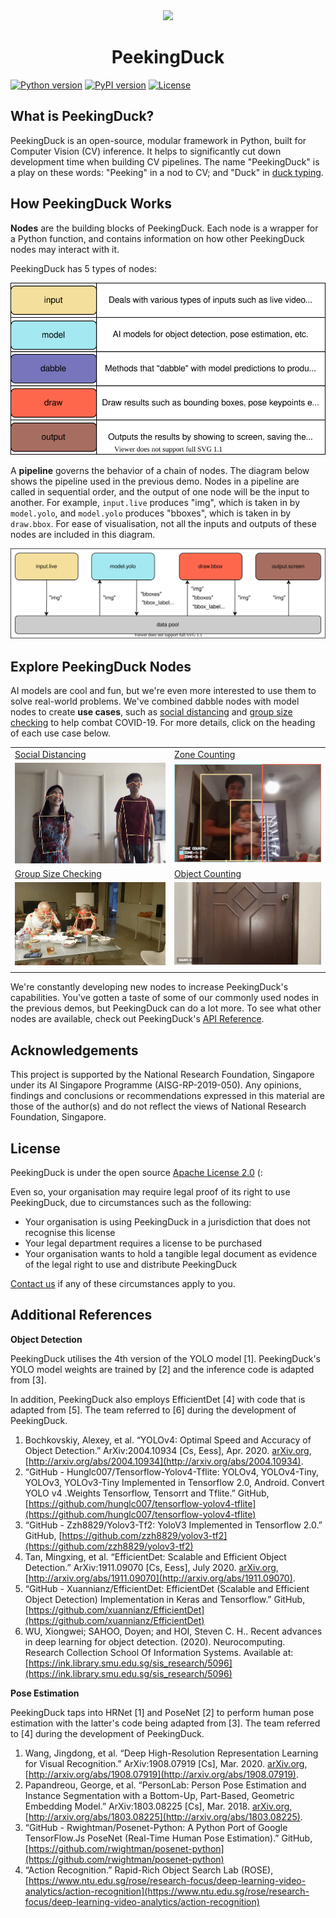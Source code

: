 <div align="center">
    <img src="https://raw.githubusercontent.com/aimakerspace/PeekingDuck/dev/images/readme/peekingduck.png" width="30%">
    <h1>PeekingDuck</h1>
</div>

[![Python version](https://img.shields.io/badge/python-3.6%20%7C%203.7%20%7C%203.8-blue.svg)](https://pypi.org/project/peekingduck/)
[![PyPI version](https://badge.fury.io/py/peekingduck.svg)](https://pypi.org/project/peekingduck/)
[![License](https://img.shields.io/badge/license-Apache%202.0-blue.svg)](LICENSE)

## What is PeekingDuck?

PeekingDuck is an open-source, modular framework in Python, built for Computer Vision (CV) inference. It helps to significantly cut down development time when building CV pipelines. The name "PeekingDuck" is a play on these words: "Peeking" in a nod to CV; and "Duck" in [duck typing](https://en.wikipedia.org/wiki/Duck_typing).



## How PeekingDuck Works

**Nodes** are the building blocks of PeekingDuck. Each node is a wrapper for a Python function, and contains information on how other PeekingDuck nodes may interact with it.

PeekingDuck has 5 types of nodes:

<img src="https://raw.githubusercontent.com/aimakerspace/PeekingDuck/dev/diagrams/node_types.drawio.svg">

A **pipeline** governs the behavior of a chain of nodes. The diagram below shows the pipeline used in the previous demo. Nodes in a pipeline are called in sequential order, and the output of one node will be the input to another. For example, `input.live` produces "img", which is taken in by `model.yolo`, and `model.yolo` produces "bboxes", which is taken in by `draw.bbox`. For ease of visualisation, not all the inputs and outputs of these nodes are included in this diagram.

<img src="https://raw.githubusercontent.com/aimakerspace/PeekingDuck/dev/diagrams/yolo_demo.drawio.svg">



## Explore PeekingDuck Nodes

AI models are cool and fun, but we're even more interested to use them to solve real-world problems. We've combined dabble nodes with model nodes to create **use cases**, such as [social distancing](https://aisingapore.org/2020/06/hp-social-distancing/) and [group size checking](https://aisingapore.org/2021/05/covid-19-stay-vigilant-with-group-size-checker/) to help combat COVID-19. For more details, click on the heading of each use case below.

| | |
|-|-|
| [Social Distancing](docs/source/use_cases/social_distancing.md) | [Zone Counting](docs/source/use_cases/zone_counting.md) |
|<img src="https://raw.githubusercontent.com/aimakerspace/PeekingDuck/dev/images/readme/social_distancing.gif" width="100%"> |<img src="https://raw.githubusercontent.com/aimakerspace/PeekingDuck/dev/images/readme/zone_counting.gif" width="100%">|
| [Group Size Checking](docs/source/use_cases/group_size_checking.md) | [Object Counting](docs/source/use_cases/object_counting.md) |
|<img src="https://raw.githubusercontent.com/aimakerspace/PeekingDuck/dev/images/readme/group_size_check_2.gif" width="100%">|<img src="https://raw.githubusercontent.com/aimakerspace/PeekingDuck/dev/images/readme/object_counting.gif" width="100%"> |
| | |

We're constantly developing new nodes to increase PeekingDuck's capabilities. You've gotten a taste of some of our commonly used nodes in the previous demos, but PeekingDuck can do a lot more. To see what other nodes are available, check out PeekingDuck's [API Reference](/peekingduck.pipeline.nodes).


## Acknowledgements

This project is supported by the National Research Foundation, Singapore under its AI Singapore Programme (AISG-RP-2019-050). Any opinions, findings and conclusions or recommendations expressed in this material are those of the author(s) and do not reflect the views of National Research Foundation, Singapore.

## License

PeekingDuck is under the open source [Apache License 2.0](LICENSE) (:

Even so, your organisation may require legal proof of its right to use PeekingDuck, due to circumstances such as the following:
- Your organisation is using PeekingDuck in a jurisdiction that does not recognise this license
- Your legal department requires a license to be purchased
- Your organisation wants to hold a tangible legal document as evidence of the legal right to use and distribute PeekingDuck

[Contact us](https://aisingapore.org/home/contact/) if any of these circumstances apply to you.


## Additional References
**Object Detection**

PeekingDuck utilises the 4th version of the YOLO model [1]. PeekingDuck's YOLO model weights are trained by [2] and the inference code is adapted from [3].

In addition, PeekingDuck also employs EfficientDet [4] with code that is adapted from [5]. The team referred to [6] during the development of PeekingDuck.

1. Bochkovskiy, Alexey, et al. “YOLOv4: Optimal Speed and Accuracy of Object Detection.” ArXiv:2004.10934 [Cs, Eess], Apr. 2020. [arXiv.org](http://arxiv.org/), [http://arxiv.org/abs/2004.10934](http://arxiv.org/abs/2004.10934).
2. “GitHub - Hunglc007/Tensorflow-Yolov4-Tflite: YOLOv4, YOLOv4-Tiny, YOLOv3, YOLOv3-Tiny Implemented in Tensorflow 2.0, Android. Convert YOLO v4 .Weights Tensorflow, Tensorrt and Tflite.” GitHub, [https://github.com/hunglc007/tensorflow-yolov4-tflite](https://github.com/hunglc007/tensorflow-yolov4-tflite)
3. “GitHub - Zzh8829/Yolov3-Tf2: YoloV3 Implemented in Tensorflow 2.0.” GitHub, [https://github.com/zzh8829/yolov3-tf2](https://github.com/zzh8829/yolov3-tf2)
4. Tan, Mingxing, et al. “EfficientDet: Scalable and Efficient Object Detection.” ArXiv:1911.09070 [Cs, Eess], July 2020. [arXiv.org](http://arxiv.org/), [http://arxiv.org/abs/1911.09070](http://arxiv.org/abs/1911.09070).
5. “GitHub - Xuannianz/EfficientDet: EfficientDet (Scalable and Efficient Object Detection) Implementation in Keras and Tensorflow.” GitHub, [https://github.com/xuannianz/EfficientDet](https://github.com/xuannianz/EfficientDet)
6. WU, Xiongwei; SAHOO, Doyen; and HOI, Steven C. H.. Recent advances in deep learning for object detection. (2020). Neurocomputing. Research Collection School Of Information Systems.
   Available at: [https://ink.library.smu.edu.sg/sis_research/5096](https://ink.library.smu.edu.sg/sis_research/5096)

**Pose Estimation**

PeekingDuck taps into HRNet [1] and PoseNet [2] to perform human pose estimation with the latter's code being adapted from [3]. The team referred to [4] during the development of PeekingDuck.

1. Wang, Jingdong, et al. “Deep High-Resolution Representation Learning for Visual Recognition.” ArXiv:1908.07919 [Cs], Mar. 2020. [arXiv.org](http://arxiv.org/), [http://arxiv.org/abs/1908.07919](http://arxiv.org/abs/1908.07919).
2. Papandreou, George, et al. “PersonLab: Person Pose Estimation and Instance Segmentation with a Bottom-Up, Part-Based, Geometric Embedding Model.” ArXiv:1803.08225 [Cs], Mar. 2018. [arXiv.org](http://arxiv.org/), [http://arxiv.org/abs/1803.08225](http://arxiv.org/abs/1803.08225).
3. “GitHub - Rwightman/Posenet-Python: A Python Port of Google TensorFlow.Js PoseNet (Real-Time Human Pose Estimation).” GitHub, [https://github.com/rwightman/posenet-python](https://github.com/rwightman/posenet-python)
4. “Action Recognition.” Rapid-Rich Object Search Lab (ROSE), [https://www.ntu.edu.sg/rose/research-focus/deep-learning-video-analytics/action-recognition](https://www.ntu.edu.sg/rose/research-focus/deep-learning-video-analytics/action-recognition)